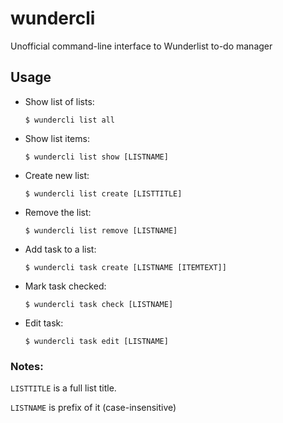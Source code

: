 wundercli
=========

Unofficial command-line interface to Wunderlist to-do manager

Usage
-----

  - Show list of lists:
    ```
    $ wundercli list all
    ```

  - Show list items:
    ```
    $ wundercli list show [LISTNAME]
    ```

  - Create new list:
    ```
    $ wundercli list create [LISTTITLE]
    ```

  - Remove the list:
    ```
    $ wundercli list remove [LISTNAME]
    ```

  - Add task to a list:
    ```
    $ wundercli task create [LISTNAME [ITEMTEXT]]
    ```

  - Mark task checked:
    ```
    $ wundercli task check [LISTNAME]
    ```

  - Edit task:
    ```
    $ wundercli task edit [LISTNAME]
    ```

### Notes:

`LISTTITLE` is a full list title.

`LISTNAME` is prefix of it (case-insensitive)